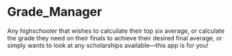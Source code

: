 # Grade_Manager
Any highschooler that wishes to calcuilate their top six average, or calculate the grade they need on their finals to achieve their desired final average, or simply wants to look at any scholarships available—this app is for you!
